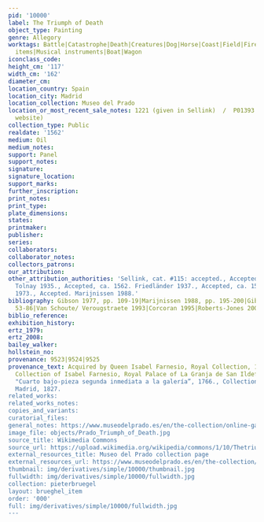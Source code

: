 ```yaml
---
pid: '10000'
label: The Triumph of Death
object_type: Painting
genre: Allegory
worktags: Battle|Catastrophe|Death|Creatures|Dog|Horse|Coast|Field|Fire|Mountain|Beggars|Burghers|Crowd|Fools|Merchants|Skeletons|Armor|Coins|Household
  items|Musical instruments|Boat|Wagon
iconclass_code:
height_cm: '117'
width_cm: '162'
diameter_cm:
location_country: Spain
location_city: Madrid
location_collection: Museo del Prado
location_or_most_recent_sale_notes: 1221 (given in Sellink)  /  P01393 (from Prado
  website)
collection_type: Public
realdate: '1562'
medium: Oil
medium_notes:
support: Panel
support_notes:
signature:
signature_location:
support_marks:
further_inscription:
print_notes:
print_type:
plate_dimensions:
states:
printmaker:
publisher:
series:
collaborators:
collaborator_notes:
collectors_patrons:
our_attribution:
other_attribution_authorities: 'Sellink, cat. #115: accepted., Accepted, ca. 1561-62.
  Tolnay 1935., Accepted, ca. 1562. Friedländer 1937., Accepted, ca. 1562. Grossmann
  1973., Accepted. Marijnissen 1988.'
bibliography: Gibson 1977, pp. 109-19|Marijnissen 1988, pp. 195-200|Gibson 1991, pp.
  53-86|Van Schoute/ Verougstraete 1993|Corcoran 1995|Roberts-Jones 2002, pp. 98-104
biblio_reference:
exhibition_history:
ertz_1979:
ertz_2008:
bailey_walker:
hollstein_no:
provenance: 9523|9524|9525
provenance_text: Acquired by Queen Isabel Farnesio, Royal Collection, 1746-1759.,
  Collection of Isabel Farnesio, Royal Palace of La Granja de San Ildefonso, Segovia,
  "Cuarto bajo-pieza segunda inmediata a la galería”, 1766., Collection of Prado Museum,
  Madrid, 1827.
related_works:
related_works_notes:
copies_and_variants:
curatorial_files:
general_notes: https://www.museodelprado.es/en/the-collection/online-gallery/on-line-gallery/obra/the-triumph-of-death/
image_file: objects/Prado_Triumph_of_Death.jpg
source_title: Wikimedia Commons
source_url: https://upload.wikimedia.org/wikipedia/commons/1/10/Thetriumphofdeath.jpg
external_resources_title: Museo del Prado collection page
external_resources_url: https://www.museodelprado.es/en/the-collection/online-gallery/on-line-gallery/obra/the-triumph-of-death/
thumbnail: img/derivatives/simple/10000/thumbnail.jpg
fullwidth: img/derivatives/simple/10000/fullwidth.jpg
collection: pieterbruegel
layout: brueghel_item
order: '000'
full: img/derivatives/simple/10000/fullwidth.jpg
---
```


